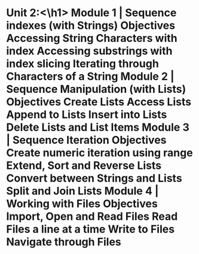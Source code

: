 <h1>Unit 2:<\h1>
Module 1 | Sequence indexes (with Strings)
Objectives
Accessing String Characters with index
Accessing substrings with index slicing
Iterating through Characters of a String
Module 2 | Sequence Manipulation (with Lists)
Objectives
Create Lists
Access Lists
Append to Lists
Insert into Lists
Delete Lists and List Items
Module 3 | Sequence Iteration
Objectives
Create numeric iteration using range
Extend, Sort and Reverse Lists
Convert between Strings and Lists
Split and Join Lists
Module 4 | Working with Files
Objectives
Import, Open and Read Files
Read Files a line at a time
Write to Files
Navigate through Files
